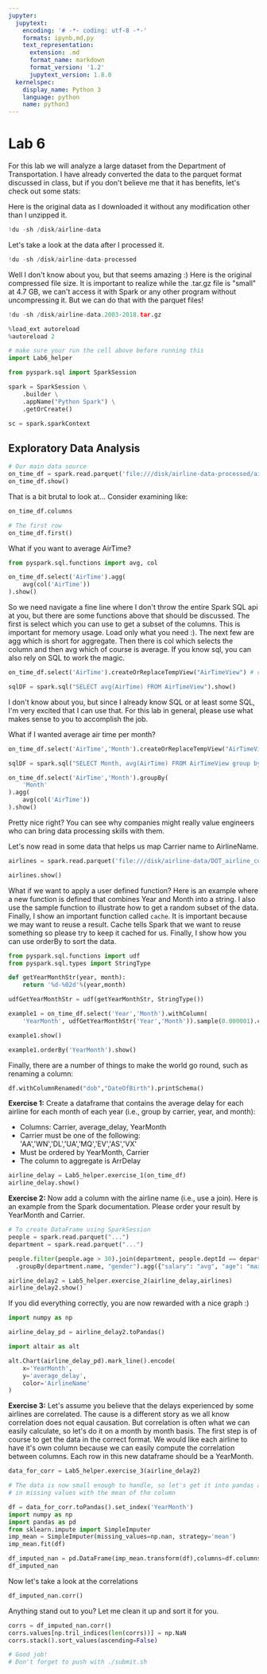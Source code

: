 ```yaml
---
jupyter:
  jupytext:
    encoding: '# -*- coding: utf-8 -*-'
    formats: ipynb,md,py
    text_representation:
      extension: .md
      format_name: markdown
      format_version: '1.2'
      jupytext_version: 1.8.0
  kernelspec:
    display_name: Python 3
    language: python
    name: python3
---
```


<!-- #region slideshow={"slide_type": "slide"} -->
# Lab 6

For this lab we will analyze a large dataset from the Department of Transportation. I have already converted the data to the parquet format discussed in class, but if you don't believe me that it has benefits, let's check out some stats:
<!-- #endregion -->

Here is the original data as I downloaded it without any modification other than I unzipped it.

```python
!du -sh /disk/airline-data
```

Let's take a look at the data after I processed it.

```python
!du -sh /disk/airline-data-processed
```

Well I don't know about you, but that seems amazing :) Here is the original compressed file size. It is important to realize while the .tar.gz file is "small" at 4.7 GB, we can't access it with Spark or any other program without uncompressing it. But we can do that with the parquet files!

```python
!du -sh /disk/airline-data.2003-2018.tar.gz
```

```python slideshow={"slide_type": "skip"}
%load_ext autoreload
%autoreload 2
```

```python slideshow={"slide_type": "skip"}
# make sure your run the cell above before running this
import Lab6_helper
```

```python slideshow={"slide_type": "skip"}
from pyspark.sql import SparkSession

spark = SparkSession \
    .builder \
    .appName("Python Spark") \
    .getOrCreate()

sc = spark.sparkContext
```

## Exploratory Data Analysis

```python
# Our main data source
on_time_df = spark.read.parquet('file:///disk/airline-data-processed/airline-data.parquet')
on_time_df.show()
```

That is a bit brutal to look at... Consider examining like:

```python
on_time_df.columns
```

```python
# The first row
on_time_df.first()
```

What if you want to average AirTime?

```python
from pyspark.sql.functions import avg, col

on_time_df.select('AirTime').agg(
    avg(col('AirTime'))
).show()
```

So we need navigate a fine line where I don't throw the entire Spark SQL api at you, but there are some functions above that should be discussed. The first is select which you can use to get a subset of the columns. This is important for memory usage. Load only what you need :). The next few are agg which is short for aggregate. Then there is col which selects the column and then avg which of course is average. If you know sql, you can also rely on SQL to work the magic.

```python
on_time_df.select('AirTime').createOrReplaceTempView("AirTimeView") # create a temporary view so we can query our data

sqlDF = spark.sql("SELECT avg(AirTime) FROM AirTimeView").show()
```

I don't know about you, but since I already know SQL or at least some SQL, I'm very excited that I can use that. For this lab in general, please use what makes sense to you to accomplish the job.


What if I wanted average air time per month?

```python
on_time_df.select('AirTime','Month').createOrReplaceTempView("AirTimeView") # create a temporary view so we can query our data

sqlDF = spark.sql("SELECT Month, avg(AirTime) FROM AirTimeView group by Month").show()
```

```python
on_time_df.select('AirTime','Month').groupBy(
    'Month'
).agg(
    avg(col('AirTime'))
).show()
```

Pretty nice right? You can see why companies might really value engineers who can bring data processing skills with them.

Let's now read in some data that helps us map Carrier name to AirlineName.

```python
airlines = spark.read.parquet('file:///disk/airline-data/DOT_airline_codes_table')
```

```python
airlines.show()
```

What if we want to apply a user defined function? Here is an example where a new function is defined that combines Year and Month into a string. I also use the sample function to illustrate how to get a random subset of the data. Finally, I show an important function called ``cache``. It is important because we may want to reuse a result. Cache tells Spark that we want to reuse something so please try to keep it cached for us. Finally, I show how you can use orderBy to sort the data.

```python
from pyspark.sql.functions import udf
from pyspark.sql.types import StringType

def getYearMonthStr(year, month):
    return '%d-%02d'%(year,month)

udfGetYearMonthStr = udf(getYearMonthStr, StringType())

example1 = on_time_df.select('Year','Month').withColumn(
    'YearMonth', udfGetYearMonthStr('Year','Month')).sample(0.000001).cache()

example1.show()
```

```python
example1.orderBy('YearMonth').show()
```

<!-- #region -->
Finally, there are a number of things to make the world go round, such as renaming a column:
```python
df.withColumnRenamed("dob","DateOfBirth").printSchema()
```
<!-- #endregion -->

**Exercise 1:** Create a dataframe that contains the average delay for each airline for each month of each year (i.e., group by carrier, year, and month):
* Columns: Carrier, average_delay, YearMonth
* Carrier must be one of the following: 'AA','WN','DL','UA','MQ','EV','AS','VX'
* Must be ordered by YearMonth, Carrier
* The column to aggregate is ArrDelay

```python
airline_delay = Lab5_helper.exercise_1(on_time_df)
airline_delay.show()
```

<!-- #region -->
**Exercise 2:** Now add a column with the airline name (i.e., use a join). Here is an example from the Spark documentation. Please order your result by YearMonth and Carrier.

```python
# To create DataFrame using SparkSession
people = spark.read.parquet("...")
department = spark.read.parquet("...")

people.filter(people.age > 30).join(department, people.deptId == department.id) \
  .groupBy(department.name, "gender").agg({"salary": "avg", "age": "max"})
```
<!-- #endregion -->

```python
airline_delay2 = Lab5_helper.exercise_2(airline_delay,airlines)
airline_delay2.show()
```

If you did everything correctly, you are now rewarded with a nice graph :)

```python
import numpy as np

airline_delay_pd = airline_delay2.toPandas()

import altair as alt

alt.Chart(airline_delay_pd).mark_line().encode(
    x='YearMonth',
    y='average_delay',
    color='AirlineName'
)
```

**Exercise 3:** Let's assume you believe that the delays experienced by some airlines are correlated. The cause is a different story as we all know correlation does not equal causation. But correlation is often what we can easily calculate, so let's do it on a month by month basis. The first step is of course to get the data in the correct format. We would like each airline to have it's own column because we can easily compute the correlation between columns. Each row in this new dataframe should be a YearMonth.

```python
data_for_corr = Lab5_helper.exercise_3(airline_delay2)

# The data is now small enough to handle, so let's get it into pandas and calculate the correlation and filling
# in missing values with the mean of the column

df = data_for_corr.toPandas().set_index('YearMonth')
import numpy as np
import pandas as pd
from sklearn.impute import SimpleImputer
imp_mean = SimpleImputer(missing_values=np.nan, strategy='mean')
imp_mean.fit(df)

df_imputed_nan = pd.DataFrame(imp_mean.transform(df),columns=df.columns,index=df.index)
df_imputed_nan
```

Now let's take a look at the correlations

```python
df_imputed_nan.corr()
```

Anything stand out to you? Let me clean it up and sort it for you.

```python
corrs = df_imputed_nan.corr()
corrs.values[np.tril_indices(len(corrs))] = np.NaN 
corrs.stack().sort_values(ascending=False)
```

```python
# Good job!
# Don't forget to push with ./submit.sh
```

```python

```
